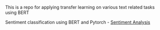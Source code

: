 
 This is a repo for applying transfer learning on various text related tasks using BERT 
 
 
 Sentiment classification using BERT and Pytorch - [Sentiment Analysis](https://github.com/Phrmth/BERT/blob/master/SentimentAnalysis_BERT_Pytorch.ipynb)

